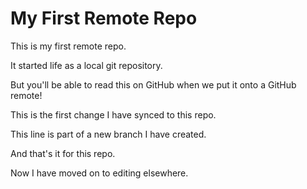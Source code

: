# My First Remote Repo

This is my first remote repo.

It started life as a local git repository.

But you'll be able to read this on GitHub when we put it onto a GitHub remote!

This is the first change I have synced to this repo.

This line is part of a new branch I have created.

And that's it for this repo.

Now I have moved on to editing elsewhere.
